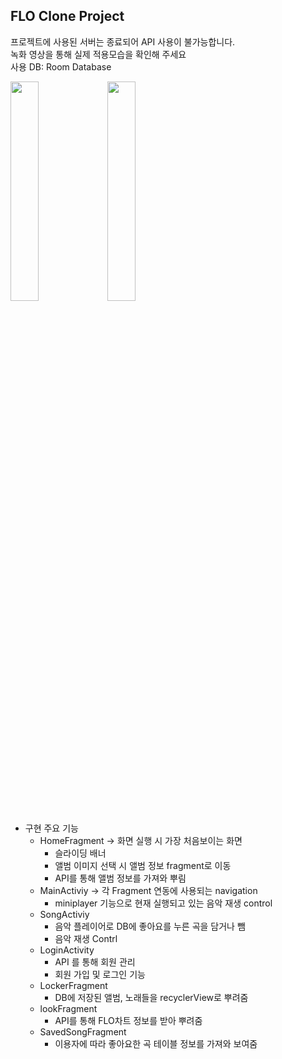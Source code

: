 ## FLO Clone Project
프로젝트에 사용된 서버는 종료되어 API 사용이 불가능합니다. <br/>
녹화 영상을 통해 실제 적용모습을 확인해 주세요  <br/>
사용 DB: Room Database <br/>


<img width="30%" src="https://user-images.githubusercontent.com/78139690/149804055-0e7c38e6-2004-4c1f-a1f0-40b89115e68e.gif"/>

<img width="30%" src="(https://user-images.githubusercontent.com/78139690/149805252-3b14722e-6ed6-4e3a-9eff-659ebdf8baaa.gif"/>



* 구현 주요 기능
  * HomeFragment -> 화면 실행 시 가장 처음보이는 화면 
    * 슬라이딩 배너
    * 앨범 이미지 선택 시 앨범 정보 fragment로 이동
    * API를 통해 앨범 정보를 가져와 뿌림
  * MainActiviy -> 각 Fragment 연동에 사용되는 navigation
    * miniplayer 기능으로 현재 실행되고 있는 음악 재생 control
  * SongActiviy
    * 음악 플레이어로 DB에 좋아요를 누른 곡을 담거나 뺌
    * 음악 재생 Contrl
  * LoginActivity
    * API 를 통해 회원 관리
    * 회원 가입 및 로그인 기능
  * LockerFragment
    * DB에 저장된 앨범, 노래들을 recyclerView로 뿌려줌
  * lookFragment
    * API를 통해 FLO차트 정보를 받아 뿌려줌
  * SavedSongFragment  
    * 이용자에 따라 좋아요한 곡 테이블 정보를 가져와 보여줌
   
